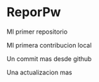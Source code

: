 # ReporPw

MI primer repositorio

MI primera contribucion local

Un commit mas desde github

Una actualizacion mas 
